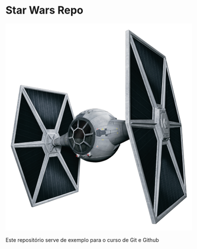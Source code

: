# Star Wars Repo

![](./tie-fighter.png)

Este repositório serve de exemplo para o curso de Git e Github